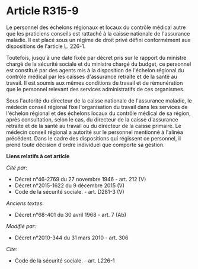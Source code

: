 # Article R315-9

Le personnel des échelons régionaux et locaux du contrôle médical autre que les praticiens conseils est rattaché à la caisse
nationale de l'assurance maladie. Il est placé sous un régime de droit privé défini conformément aux dispositions de
l'article L. 226-1. 

Toutefois, jusqu'à une date fixée par décret pris sur le rapport du ministre chargé de la sécurité sociale et du ministre
chargé du budget, ce personnel est constitué par des agents mis à la disposition de l'échelon régional du contrôle médical
par les caisses d'assurance retraite et de la santé au travail. Il est soumis aux mêmes conditions de travail et de
rémunération que le personnel relevant des services administratifs de ces organismes. 

Sous l'autorité du directeur de la caisse nationale de l'assurance maladie, le médecin conseil régional fixe l'organisation
du travail dans les services de l'échelon régional et des échelons locaux du contrôle médical de sa région, après
consultation, selon le cas, du directeur de la caisse d'assurance retraite et de la santé au travail  ou du directeur de la
caisse primaire. Le médecin conseil régional a autorité sur le personnel mentionné à l'alinéa précédent. Dans le cadre des
dispositions qui régissent ce personnel, il prend toute décision d'ordre individuel que comporte sa gestion.

**Liens relatifs à cet article**

_Cité par_:

  - Décret n°46-2769 du 27 novembre 1946 - art. 212 (V)
  - Décret n°2015-1622 du 9 décembre 2015 (V)
  - Code de la sécurité sociale. - art. D281-3 (V)

_Anciens textes_:

  - Décret n°68-401 du 30 avril 1968 - art. 7 (Ab)

_Modifié par_:

  - Décret n°2010-344 du 31 mars 2010 - art. 306

_Cite_:

  - Code de la sécurité sociale. - art. L226-1
